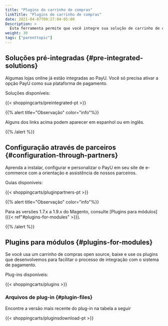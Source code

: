 ```yaml
---
title: "Plugins do carrinho de compras"
linkTitle: "Plugins do carrinho de compras"
date: 2021-04-07T09:27:04-05:00
Description: >
  Esta ferramenta permite que você integre sua solução de carrinho de compras com qualquer um de nossos plug-ins disponíveis.
weight: 30
tags: ["parenttopic"]
---
```


## Soluções pré-integradas {#pre-integrated-solutions}
Algumas lojas online já estão integradas ao PayU. Você só precisa ativar a opção PayU como sua plataforma de pagamento.

Soluções disponíveis:

{{< shoppingcarts/preintegrated-pt >}}

{{% alert title="Observação" color="info"%}}

Alguns dos links acima podem aparecer em espanhol ou em inglês.

{{% /alert %}}  

## Configuração através de parceiros {#configuration-through-partners}
Aprenda a instalar, configurar e personalizar o PayU em seu site de e-commerce com a orientação e assistência de nossos parceiros.

Guias disponíveis:

{{< shoppingcarts/pluginpartners-pt >}}

{{% alert title="Observação" color="info"%}}

Para as versões 1.7.x a 1.9.x do Magento, consulte [Plugins para módulos]({{< ref"#plugins-for-modules" >}}).

{{% /alert %}} 

## Plugins para módulos {#plugins-for-modules}
Se você usa um carrinho de compras open source, baixe e use os plugins que desenvolvemos para facilitar o processo de integração com o sistema de pagamento.

Plug-ins disponíveis:

{{< shoppingcarts/plugins >}}

### Arquivos de plug-in {#plugin-files}
Encontre a versão mais recente do plug-in na tabela a seguir

{{< shoppingcarts/pluginsdownload-pt >}}